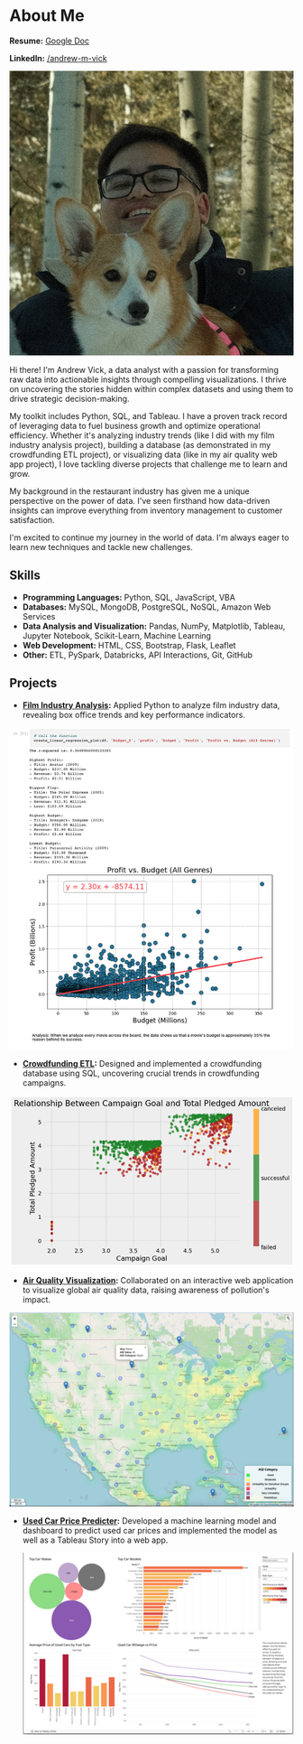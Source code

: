 # About Me

**Resume:** [Google Doc](https://docs.google.com/document/d/1AedoIY4MqNv7SLPPyh6yyQFtxi7tGpLW/edit?usp=sharing&ouid=105350044848604478447&rtpof=true&sd=true)

**LinkedIn:** [/andrew-m-vick](https://www.linkedin.com/in/andrew-m-vick)

![me](images/team_member4.jpg)

Hi there! I'm Andrew Vick, a data analyst with a passion for transforming raw data into actionable insights through compelling visualizations. I thrive on uncovering the stories hidden within complex datasets and using them to drive strategic decision-making.

My toolkit includes Python, SQL, and Tableau. I have a proven track record of leveraging data to fuel business growth and optimize operational efficiency. Whether it's analyzing industry trends (like I did with my film industry analysis project), building a database (as demonstrated in my crowdfunding ETL project), or visualizing data (like in my air quality web app project), I love tackling diverse projects that challenge me to learn and grow.

My background in the restaurant industry has given me a unique perspective on the power of data. I've seen firsthand how data-driven insights can improve everything from inventory management to customer satisfaction.

I'm excited to continue my journey in the world of data. I'm always eager to learn new techniques and tackle new challenges.

## Skills
-	**Programming Languages:** Python, SQL, JavaScript, VBA
-	**Databases:** MySQL, MongoDB, PostgreSQL, NoSQL, Amazon Web Services
-	**Data Analysis and Visualization:** Pandas, NumPy, Matplotlib, Tableau, Jupyter Notebook, Scikit-Learn, Machine Learning
-	**Web Development:** HTML, CSS, Bootstrap, Flask, Leaflet
-	**Other:** ETL, PySpark, Databricks, API Interactions, Git, GitHub

## Projects
-	**[Film Industry Analysis](https://github.com/andrew-m-vick/project-1-group-18/blob/main/Andrew-Regression/Project1_Base_VICK.ipynb):** Applied Python to analyze film industry data, revealing box office trends and key performance indicators.
  
  ![regression](images/regression.png)
  
-	**[Crowdfunding ETL](https://github.com/andrew-m-vick/Crowdfunding_ETL):** Designed and implemented a crowdfunding database using SQL, uncovering crucial trends in crowdfunding campaigns.
  
  ![ETL](images/etl_analysis.png)
  
-	**[Air Quality Visualization](https://github.com/andrew-m-vick/project-3-group-08):** Collaborated on an interactive web application to visualize global air quality data, raising awareness of pollution's impact.
  
  ![map](images/heatmap.png)

- **[Used Car Price Predicter](https://github.com/andrew-m-vick/project-4-group-01):** Developed a machine learning model and dashboard to predict used car prices and implemented the model as well as a Tableau Story into a web app.

  ![car](images/tableau.png)
